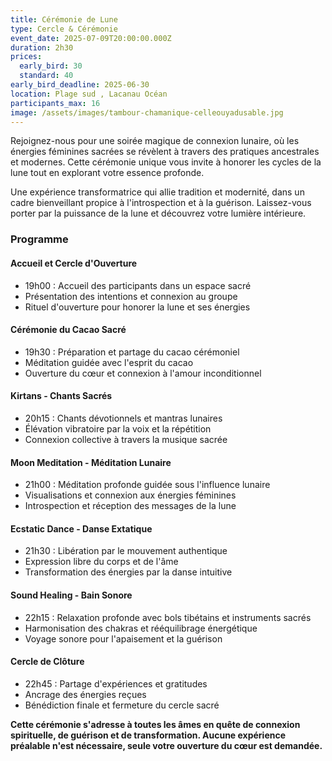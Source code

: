 ```yaml
---
title: Cérémonie de Lune
type: Cercle & Cérémonie
event_date: 2025-07-09T20:00:00.000Z
duration: 2h30
prices:
  early_bird: 30
  standard: 40
early_bird_deadline: 2025-06-30
location: Plage sud , Lacanau Océan
participants_max: 16
image: /assets/images/tambour-chamanique-celleouyadusable.jpg
---
```

Rejoignez-nous pour une soirée magique de connexion lunaire, où les énergies féminines sacrées se révèlent à travers des pratiques ancestrales et modernes. Cette cérémonie unique vous invite à honorer les cycles de la lune tout en explorant votre essence profonde.

Une expérience transformatrice qui allie tradition et modernité, dans un cadre bienveillant propice à l'introspection et à la guérison. Laissez-vous porter par la puissance de la lune et découvrez votre lumière intérieure.

### Programme

#### Accueil et Cercle d'Ouverture
- 19h00 : Accueil des participants dans un espace sacré
- Présentation des intentions et connexion au groupe
- Rituel d'ouverture pour honorer la lune et ses énergies

#### Cérémonie du Cacao Sacré
- 19h30 : Préparation et partage du cacao cérémoniel
- Méditation guidée avec l'esprit du cacao
- Ouverture du cœur et connexion à l'amour inconditionnel

#### Kirtans - Chants Sacrés
- 20h15 : Chants dévotionnels et mantras lunaires
- Élévation vibratoire par la voix et la répétition
- Connexion collective à travers la musique sacrée

#### Moon Meditation - Méditation Lunaire
- 21h00 : Méditation profonde guidée sous l'influence lunaire
- Visualisations et connexion aux énergies féminines
- Introspection et réception des messages de la lune

#### Ecstatic Dance - Danse Extatique
- 21h30 : Libération par le mouvement authentique
- Expression libre du corps et de l'âme
- Transformation des énergies par la danse intuitive

#### Sound Healing - Bain Sonore
- 22h15 : Relaxation profonde avec bols tibétains et instruments sacrés
- Harmonisation des chakras et rééquilibrage énergétique
- Voyage sonore pour l'apaisement et la guérison

#### Cercle de Clôture
- 22h45 : Partage d'expériences et gratitudes
- Ancrage des énergies reçues
- Bénédiction finale et fermeture du cercle sacré

**Cette cérémonie s'adresse à toutes les âmes en quête de connexion spirituelle, de guérison et de transformation. Aucune expérience préalable n'est nécessaire, seule votre ouverture du cœur est demandée.**
